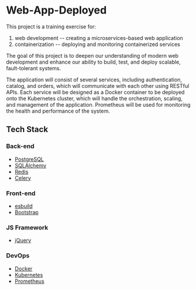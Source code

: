 # Web-App-Deployed
This project is a training exercise for:

1) web development -- creating a microservices-based web application 
2) containerization -- deploying and monitoring containerized services

The goal of this project is to deepen our understanding of modern web development and enhance our ability to build, test, and deploy scalable, fault-tolerant systems. 

The application will consist of several services, including authentication, catalog, and orders, which will communicate with each other using RESTful APIs. Each service will be designed as a Docker container to be deployed onto the Kubernetes cluster, which will handle the orchestration, scaling, and management of the application. Prometheus will be used for monitoring the health and performance of the system.

## Tech Stack

### Back-end
- [PostgreSQL](https://www.postgresql.org/)
- [SQLAlchemy](https://github.com/sqlalchemy/sqlalchemy)
- [Redis](https://redis.io/)
- [Celery](https://github.com/celery/celery)

### Front-end
- [esbuild](https://esbuild.github.io/)
- [Bootstrap](https://getbootstrap.com/)

### JS Framework
- [jQuery](https://jquery.com/)

### DevOps
- [Docker](https://www.docker.com/) 
- [Kubernetes](https://kubernetes.io/)
- [Prometheus](https://prometheus.io/)
